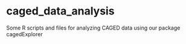 # caged_data_analysis
Some R scripts and files for analyzing CAGED data using our package cagedExplorer
